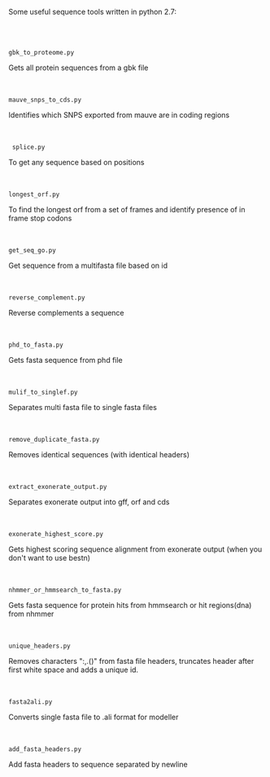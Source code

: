 Some useful sequence tools written in python 2.7:<br /> <br /> <br /> <br /> 

	gbk_to_proteome.py
Gets all protein sequences from a gbk file  <br /> <br /> <br /> 

	mauve_snps_to_cds.py
Identifies which SNPS exported from mauve are in coding regions <br /> <br /> <br /> 
															
	 splice.py
To get any sequence based on positions <br /> <br /> <br /> 

	longest_orf.py
To find the longest orf from a set of frames and identify presence of in frame stop codons <br /> <br /> <br />

	get_seq_go.py
Get sequence from a multifasta file based on id <br /> <br /> <br /> 

	reverse_complement.py
Reverse complements a sequence <br /> <br /> <br /> 

	phd_to_fasta.py
Gets fasta sequence from phd file <br /> <br /> <br /> 

	mulif_to_singlef.py
Separates multi fasta file to single fasta files <br /> <br /> <br />

	remove_duplicate_fasta.py
Removes identical sequences (with identical headers) <br /> <br /> <br /> 

	extract_exonerate_output.py
Separates exonerate output into gff, orf and cds <br /> <br /> <br /> 

	exonerate_highest_score.py
Gets highest scoring sequence alignment from exonerate output (when you don't want to use bestn) <br /> <br /> <br />

	nhmmer_or_hmmsearch_to_fasta.py

Gets fasta sequence for protein hits from hmmsearch or hit regions(dna) from nhmmer <br /> <br /> <br /> 

	unique_headers.py
	
Removes characters ":,.()" from fasta file headers, truncates header after first white space and adds a unique id.<br /> <br /> <br /> 

	fasta2ali.py
	
Converts single fasta file to .ali format for modeller <br /> <br /> <br /> 

	add_fasta_headers.py 
	
Add fasta headers to sequence separated by newline  <br /> <br /> <br /> 


